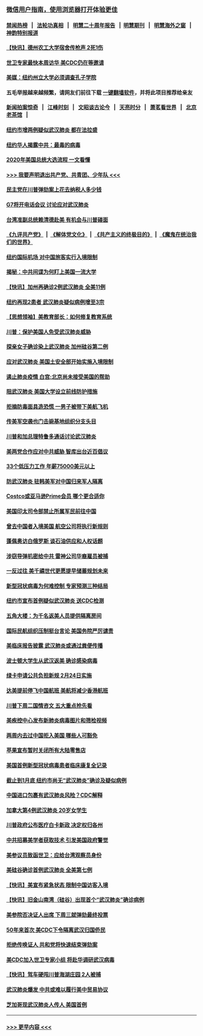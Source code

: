 ### [微信用户指南，使用浏览器打开体验更佳](https://github.com/gfw-breaker/banned-news1/blob/master/indexes/wechat-guide.md?t=0)
#### [禁闻热榜](热点新闻.md?t=0)  &nbsp;&nbsp;|&nbsp;&nbsp; [法轮功真相](https://github.com/gfw-breaker/truth/blob/master/README.md?t=0) &nbsp;&nbsp;|&nbsp;&nbsp; [明慧二十周年报告](https://github.com/gfw-breaker/mh-reports/blob/master/README.md?t=0) &nbsp;&nbsp;|&nbsp;&nbsp;[明慧期刊](https://github.com/gfw-breaker/mh-qikan) &nbsp;&nbsp;|&nbsp;&nbsp; [明慧海外之窗](https://github.com/gfw-breaker/mh-news/blob/master/README.md?t=0) &nbsp;&nbsp;|&nbsp;&nbsp; [神韵特别报道](https://github.com/gfw-breaker/mh-news/blob/master/shenyun.md?t=0)
#### [【快讯】德州农工大学宿舍传枪声 2死1伤](../pages/nsc412/n11842279.md?t=02040556) 
#### [世卫专家最快本周访华 美CDC仍在等邀请](../pages/nsc412/n11842198.md?t=02040556) 
#### [美媒：纽约州立大学必须调查孔子学院](../pages/nsc412/n11840637.md?t=02040556) 
#### 五毛举报越来越频繁，请网友们前往下载 [一键翻墙软件](https://github.com/gfw-breaker/ssr-accounts)，并将此项目推荐给亲友
#### [新闻拍案惊奇](https://github.com/gfw-breaker/banned-news1/blob/master/pages/link4.md) &nbsp;&nbsp;|&nbsp;&nbsp; [江峰时刻](https://github.com/gfw-breaker/banned-news1/blob/master/pages/link4.md) &nbsp;&nbsp;|&nbsp;&nbsp; [文昭谈古论今](https://github.com/gfw-breaker/banned-news1/blob/master/pages/link4.md) &nbsp;&nbsp;|&nbsp;&nbsp; [天亮时分](https://github.com/gfw-breaker/banned-news1/blob/master/pages/link4.md) &nbsp;&nbsp;|&nbsp;&nbsp; [萧茗看世界](https://github.com/gfw-breaker/banned-news1/blob/master/pages/link4.md) &nbsp;&nbsp;|&nbsp;&nbsp; [北京老茶馆](https://github.com/gfw-breaker/banned-news1/blob/master/pages/link4.md) &nbsp;&nbsp;|&nbsp;&nbsp; 
#### [纽约市增两例疑似武汉肺炎 都在法拉盛](../pages/nsc412/n11840625.md?t=02040556) 
#### [纽约华人揭露中共：最毒的病毒](../pages/nsc412/n11840631.md?t=02040556) 
#### [2020年美国总统大选流程 一文看懂](../pages/nsc412/n11842056.md?t=02040556) 
#### [>>> 我要声明退出共产党、共青团、少年队 <<<](https://github.com/begood0513/goodnews/blob/master/quit/letter.md) 
#### [民主党在川普弹劾案上花去纳税人多少钱](../pages/nsc412/n11841941.md?t=02040556) 
#### [G7将开电话会议 讨论应对武汉肺炎](../pages/nsc412/n11841658.md?t=02040556) 
#### [台湾准副总统赖清德赴美 有机会与川普碰面](../pages/nsc412/n11841332.md?t=02040556) 
#### [《九评共产党》](https://github.com/begood0513/9ping.md/blob/master/README.md) &nbsp;|&nbsp; [《解体党文化》](../../../../jtdwh.md/blob/master/README.md)  &nbsp;|&nbsp; [《共产主义的终极目的》](../../../../gczydzjmd.md/blob/master/README.md) &nbsp;|&nbsp; [《魔鬼在统治我们的世界》](../../../../mgztzwmdsj.md/blob/master/README.md) 
#### [纽约国际机场  对中国旅客实行入境限制](../pages/nsc412/n11840619.md?t=02040556) 
#### [揭秘：中共间谍为何盯上美国一流大学](../pages/nsc412/n11840270.md?t=02040556) 
#### [【快讯】加州再确诊2例武汉肺炎 全美11例](../pages/nsc412/n11840339.md?t=02040556) 
#### [纽约再现2患者 武汉肺炎疑似病例增至3宗](../pages/nsc412/n11840010.md?t=02040556) 
#### [【思想领袖】美教育部长：如何修复教育系统](../pages/nsc412/n11690865.md?t=02040556) 
#### [川普：保护美国人免受武汉肺炎威胁](../pages/nsc412/n11839718.md?t=02040556) 
#### [探亲女子确诊染上武汉肺炎 加州硅谷第二例](../pages/nsc412/n11839784.md?t=02040556) 
#### [应对武汉肺炎 美国土安全部开始实施入境限制](../pages/nsc412/n11839729.md?t=02040556) 
#### [遏止肺炎疫情 白宫:北京尚未接受美国的帮助](../pages/nsc412/n11839660.md?t=02040556) 
#### [阻武汉肺炎 美国大学设立前线防护措施](../pages/nsc412/n11839479.md?t=02040556) 
#### [拒摘防毒面具造恐慌 一男子被带下美航飞机](../pages/nsc412/n11839455.md?t=02040556) 
#### [传美军空袭也门击毙基地组织分支头目](../pages/nsc412/n11839210.md?t=02040556) 
#### [川普和加总理特鲁多通话讨论武汉肺炎](../pages/nsc412/n11839128.md?t=02040556) 
#### [美两党合作应对中共威胁 智库出台近百倡议](../pages/nsc412/n11838437.md?t=02040556) 
#### [33个低压力工作 年薪75000美元以上](../pages/nsc412/n11834441.md?t=02040556) 
#### [防武汉肺炎 驻韩美军对中国归来军人隔离](../pages/nsc412/n11838970.md?t=02040556) 
#### [Costco或亚马逊Prime会员 哪个更合适你](../pages/nsc412/n11834459.md?t=02040556) 
#### [美国印太司令部禁止所属军民前往中国](../pages/nsc412/n11838418.md?t=02040556) 
#### [曾去中国者入境美国 航空公司将执行新规则](../pages/nsc412/n11838375.md?t=02040556) 
#### [蓬佩奥访白俄罗斯 谈石油供应和人权话题](../pages/nsc412/n11838242.md?t=02040556) 
#### [涉窃导弹机密给中共 雷神公司华裔雇员被捕](../pages/nsc412/n11838129.md?t=02040556) 
#### [一反过往 美千禧世代更愿提早储蓄规划未来](../pages/nsc412/n11837601.md?t=02040556) 
#### [新型冠状病毒为何难控制 专家预测三种结局](../pages/nsc412/n11838002.md?t=02040556) 
#### [纽约市宣布首例疑似武汉肺炎 送CDC检测](../pages/nsc412/n11837852.md?t=02040556) 
#### [五角大楼：为千名返美人员提供隔离房间](../pages/nsc412/n11837831.md?t=02040556) 
#### [国际民航组织压制挺台言论 美国务院严厉谴责](../pages/nsc412/n11837791.md?t=02040556) 
#### [美临床报告披露 武汉肺炎或通过粪便传播](../pages/nsc412/n11837626.md?t=02040556) 
#### [波士顿大学生从武汉返美 确诊感染病毒](../pages/nsc412/n11837580.md?t=02040556) 
#### [绿卡申请公共负担新规 2月24日实施](../pages/nsc412/n11836634.md?t=02040556) 
#### [达美提前停飞中国航班 美航将减少香港航班](../pages/nsc412/n11837649.md?t=02040556) 
#### [川普下周二国情咨文 五大重点抢先看](../pages/nsc412/n11837512.md?t=02040556) 
#### [美疾控中心发布新肺炎病毒图片和筛检视频](../pages/nsc412/n11837491.md?t=02040556) 
#### [两周内去过中国拒入美国 哪些人可豁免](../pages/nsc412/n11837400.md?t=02040556) 
#### [苹果宣布暂时关闭所有大陆零售店](../pages/nsc412/n11837097.md?t=02040556) 
#### [美国首例新型冠状病毒患者临床康复全记录](../pages/nsc412/n11836513.md?t=02040556) 
#### [截止到1月底  纽约市尚无“武汉肺炎”确诊及疑似病例](../pages/nsc412/n11836657.md?t=02040556) 
#### [中国进口包裹有武汉肺炎风险？CDC解释](../pages/nsc412/n11836321.md?t=02040556) 
#### [加拿大第4例武汉肺炎 20岁女学生](../pages/nsc412/n11836537.md?t=02040556) 
#### [川普政府公布医疗白卡新政 决定权归各州](../pages/nsc412/n11836336.md?t=02040556) 
#### [中共招募美学者获取技术 引发美国政府警觉](../pages/nsc412/n11836277.md?t=02040556) 
#### [美参议员致函世卫：应给台湾观察员身份](../pages/nsc412/n11836183.md?t=02040556) 
#### [美硅谷确诊首例武汉肺炎 全美第七例](../pages/nsc412/n11836093.md?t=02040556) 
#### [【快讯】美宣布紧急状态 限制中国访客入境](../pages/nsc412/n11836030.md?t=02040556) 
#### [【快讯】旧金山南湾（硅谷）出现首个“武汉肺炎”确诊病例](../pages/nsc412/n11836084.md?t=02040556) 
#### [美参院否决证人出席 下周三就弹劾最终投票](../pages/nsc412/n11835900.md?t=02040556) 
#### [50年来首次 美CDC下令隔离武汉归国侨民](../pages/nsc412/n11835854.md?t=02040556) 
#### [拒绝传唤证人 共和党将快速结束弹劾案](../pages/nsc412/n11835573.md?t=02040556) 
#### [美CDC加入世卫专家小组 将赴华调研武汉病毒](../pages/nsc412/n11835584.md?t=02040556) 
#### [【快讯】驾车硬闯川普海湖庄园 2人被捕](../pages/nsc412/n11835785.md?t=02040556) 
#### [武汉肺炎爆发 中共或难以履行美中贸易协议](../pages/nsc412/n11834752.md?t=02040556) 
#### [芝加哥现武汉肺炎人传人 美国首例](../pages/nsc412/n11834730.md?t=02040556) 

----
#### [ >>> 更早内容 <<< ](../indexes/nsc412-earlier.md)
